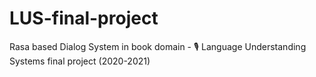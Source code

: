 # LUS-final-project
Rasa based Dialog System in book domain - 🎙 Language Understanding Systems final project (2020-2021) 
